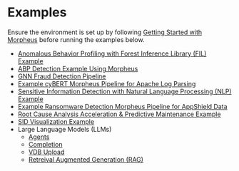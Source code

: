 <!--
SPDX-FileCopyrightText: Copyright (c) 2022-2024, NVIDIA CORPORATION & AFFILIATES. All rights reserved.
SPDX-License-Identifier: Apache-2.0

Licensed under the Apache License, Version 2.0 (the "License");
you may not use this file except in compliance with the License.
You may obtain a copy of the License at

http://www.apache.org/licenses/LICENSE-2.0

Unless required by applicable law or agreed to in writing, software
distributed under the License is distributed on an "AS IS" BASIS,
WITHOUT WARRANTIES OR CONDITIONS OF ANY KIND, either express or implied.
See the License for the specific language governing permissions and
limitations under the License.
-->

# Examples
Ensure the environment is set up by following [Getting Started with Morpheus](../../docs/source/getting_started.md) before running the examples below.
* [Anomalous Behavior Profiling with Forest Inference Library (FIL) Example](../../examples/abp_nvsmi_detection/README.md)
* [ABP Detection Example Using Morpheus](../../examples/abp_pcap_detection/README.md)
* [GNN Fraud Detection Pipeline](../../examples/gnn_fraud_detection_pipeline/README.md)
* [Example cyBERT Morpheus Pipeline for Apache Log Parsing](../../examples/log_parsing/README.md)
* [Sensitive Information Detection with Natural Language Processing (NLP) Example](../../examples/nlp_si_detection/README.md)
* [Example Ransomware Detection Morpheus Pipeline for AppShield Data](../../examples/ransomware_detection/README.md)
* [Root Cause Analysis Acceleration & Predictive Maintenance Example](../../examples/root_cause_analysis/README.md)
* [SID Visualization Example](../../examples/sid_visualization/README.md)
* Large Language Models (LLMs)
  * [Agents](../../examples/llm/agents/README.md)
  * [Completion](../../examples/llm/completion/README.md)
  * [VDB Upload](../../examples/llm/vdb_upload/README.md)
  * [Retreival Augmented Generation (RAG)](../../examples/llm/rag/README.md)
